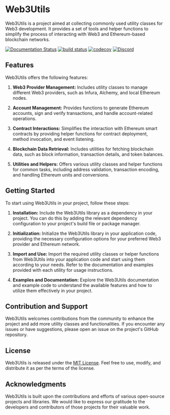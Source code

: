 # Web3Utils

Web3Utils is a project aimed at collecting commonly used utility classes for Web3 development. It provides a set of tools and helper functions to simplify the process of interacting with Web3 and Ethereum-based blockchain networks.

[![Documentation Status](https://readthedocs.org/projects/web3utils/badge/?version=latest)]()
[![build status](https://github.com/CodeTrainerMan/Web3Utils/actions/workflows/build.yml/badge.svg)](https://github.com/web3j/web3j/actions/workflows/build.yml)
[![codecov](https://app.codecov.io/gh/CodeTrainerMan/Web3Utils/branch/master/graph/badge.svg?token=a4G9ITI6CU)](https://app.codecov.io/gh/CodeTrainerMan/Web3Utils)
[![Discord](https://img.shields.io/discord/1126920504838733894?label=discord)](https://discord.new/WXz7rh6jmGdP)
## Features

Web3Utils offers the following features:

1. **Web3 Provider Management:** Includes utility classes to manage different Web3 providers, such as Infura, Alchemy, and local Ethereum nodes.

2. **Account Management:** Provides functions to generate Ethereum accounts, sign and verify transactions, and handle account-related operations.

3. **Contract Interactions:** Simplifies the interaction with Ethereum smart contracts by providing helper functions for contract deployment, method invocation, and event listening.

4. **Blockchain Data Retrieval:** Includes utilities for fetching blockchain data, such as block information, transaction details, and token balances.

5. **Utilities and Helpers:** Offers various utility classes and helper functions for common tasks, including address validation, transaction encoding, and handling Ethereum units and conversions.

## Getting Started

To start using Web3Utils in your project, follow these steps:

1. **Installation:** Include the Web3Utils library as a dependency in your project. You can do this by adding the relevant dependency configuration to your project's build file or package manager.

2. **Initialization:** Initialize the Web3Utils library in your application code, providing the necessary configuration options for your preferred Web3 provider and Ethereum network.

3. **Import and Use:** Import the required utility classes or helper functions from Web3Utils into your application code and start using them according to your needs. Refer to the documentation and examples provided with each utility for usage instructions.

4. **Examples and Documentation:** Explore the Web3Utils documentation and example code to understand the available features and how to utilize them effectively in your project.

## Contribution and Support

Web3Utils welcomes contributions from the community to enhance the project and add more utility classes and functionalities. If you encounter any issues or have suggestions, please open an issue on the project's GitHub repository.

## License

Web3Utils is released under the [MIT License](https://opensource.org/licenses/MIT). Feel free to use, modify, and distribute it as per the terms of the license.

## Acknowledgments

Web3Utils is built upon the contributions and efforts of various open-source projects and libraries. We would like to express our gratitude to the developers and contributors of those projects for their valuable work.

